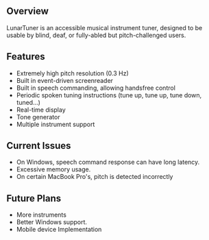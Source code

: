 ## Overview ##

LunarTuner is an accessible musical instrument tuner, designed to be usable by blind, deaf, or fully-abled but pitch-challenged users.

## Features ##

  * Extremely high pitch resolution (0.3 Hz)
  * Built in event-driven screenreader
  * Built in speech commanding, allowing handsfree control
  * Periodic spoken tuning instructions (tune up, tune up, tune down, tuned...)
  * Real-time display
  * Tone generator
  * Multiple instrument support

## Current Issues ##

  * On Windows, speech command response can have long latency.
  * Excessive memory usage.
  * On certain MacBook Pro's, pitch is detected incorrectly

## Future Plans ##

  * More instruments
  * Better Windows support.
  * Mobile device Implementation